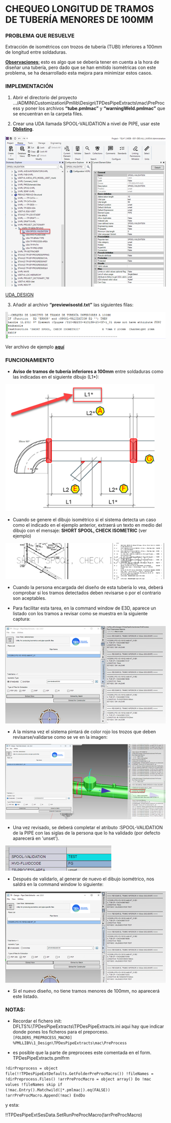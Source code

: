 # **CHEQUEO LONGITUD DE TRAMOS DE TUBERÍA MENORES DE 100MM**


### PROBLEMA QUE RESUELVE

Extracción de isométricos con trozos de tubería (TUBI) inferiores a 100mm de longitud entre soldaduras.

<u>**Observaciones**:</u> esto es algo que se debería tener en cuenta a la hora de diseñar una tubería, pero dado que se han emitido isométricas con este problema, se ha desarrollado esta mejora para minimizar estos casos. 


### IMPLEMENTACIÓN

1.	Abrir el directorio del proyecto …/ADMIN\Customization\Pmllib\Design\TPDesPipeExtracts\mac\PreProcess y poner los archivos **“tube.pmlmac”** y **“warningWeld.pmlmac”** que se encuentran en la carpeta files.

2.	Crear una UDA llamada SPOOL-VALIDATION a nivel de PIPE, usar este **[Dblisting](.\files\UDA-SPOOL-VALIDATION.txt)**.

![UDA_PARAGON](./img/img1.png)

[UDA_DESIGN](.\img\img2.png)


3.	Añadir al archivo **“previewisostd.txt”** las siguientes filas:

![PREVIEWISOSTD_CODE](.\img\img3.png)

Ver archivo de ejemplo **[aquí](.\files\previewisostd.txt)**


### FUNCIONAMIENTO

* **Aviso de tramos de tubería inferiores a 100mm** entre soldaduras como las indicadas en el siguiente dibujo (L1*):

![CASO_1](.\img\img4.png)


* Cuando se genere el dibujo isométrico si el sistema detecta un caso como el indicado en el ejemplo anterior, extraerá un texto en medio del dibujo con el mensaje: **SHORT SPOOL, CHECK ISOMETRIC** (ver ejemplo)

![EJEMPLO_AVISO](.\img\img5.png)


* Cuando la persona encargada del diseño de esta tubería lo vea, deberá comprobar si los tramos detectados deben revisarse o por el contrario son aceptables.


* Para facilitar esta tarea, en la command window de E3D, aparece un listado con los tramos a revisar como se muestra en la siguiente captura:

![COMMAND_WINDOW](.\img\img6.png)


* A la misma vez el sistema pintará de color rojo los trozos que deben revisarse/validarse como se ve en la imagen:

![RED_COLORING](.\img\img7.png)


* Una vez revisado, se deberá completar el atributo :SPOOL-VALIDATION de la PIPE con las siglas de la persona que lo ha validado (por defecto aparecerá en 'unset').

![SPOOL_VALIDATION](.\img\img8.png)


* Después de validarlo, al generar de nuevo el dibujo isométrico, nos saldrá en la command window lo siguiente:

![SPOOL_VALIDATION_2](.\img\img9.png)


* Si el nuevo diseño, no tiene tramos menores de 100mm, no aparecerá este listado.



### NOTAS:

* Recordar el fichero init: DFLTS%\TPDesPipeExtracts\TPDesPipeExtracts.ini aqui hay que indicar donde pones los ficheros para el preporceso.
``
[FOLDERS_PREPROCESS_MACRO]
%PMLLIB%\1_Design\TPDesPipeExtracts\mac\PreProcess
``

* es posible que la parte de preprocees este comentada en el form. TPDesPipeExtracts.pmlfrm

``
 !dirPreprocess = object file(!!TPDesPipeExtDefaults.GetFolderPreProcMacro())
    !fileNames = !dirPreprocess.Files()
    !arrPreProcMacro = object array()
        Do !mac values !fileNames
            skip if (!mac.Entry().Matchwild(|*.pmlmac|).eq(FALSE))
        !arrPreProcMacro.Append(!mac)
   EndDo
``

y esta:



!!TPDesPipeExtSesData.SetRunPreProcMacro(!arrPreProcMacro)